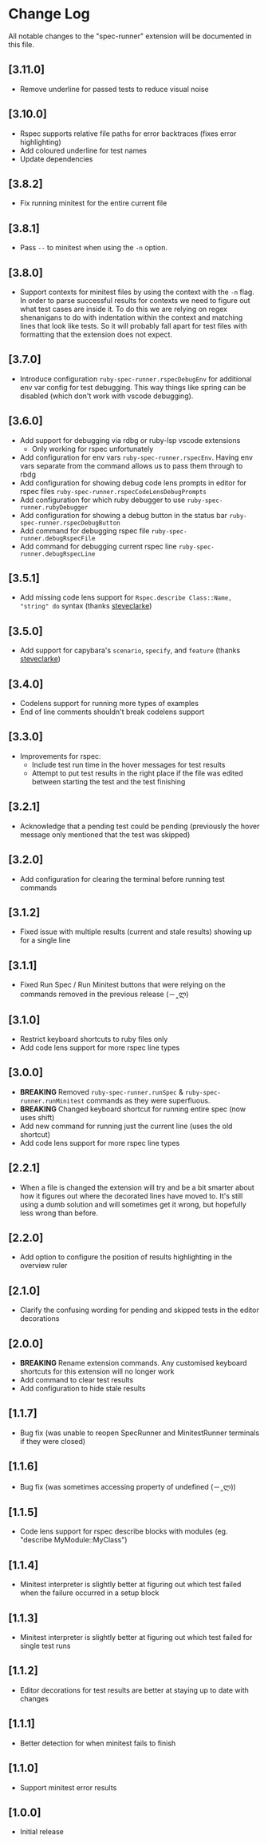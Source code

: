 # Change Log

All notable changes to the "spec-runner" extension will be documented in this file.

## [3.11.0]

- Remove underline for passed tests to reduce visual noise

## [3.10.0]

- Rspec supports relative file paths for error backtraces (fixes error highlighting)
- Add coloured underline for test names
- Update dependencies

## [3.8.2]

- Fix running minitest for the entire current file

## [3.8.1]

- Pass `--` to minitest when using the `-n` option.

## [3.8.0]

- Support contexts for minitest files by using the context with the `-n` flag. In order to parse successful results for contexts we need to figure out what test cases are inside it. To do this we are relying on regex shenanigans to do with indentation within the context and matching lines that look like tests. So it will probably fall apart for test files with formatting that the extension does not expect.

## [3.7.0]

- Introduce configuration `ruby-spec-runner.rspecDebugEnv` for additional env var config for test debugging. This way things like spring can be disabled (which don't work with vscode debugging).

## [3.6.0]

- Add support for debugging via rdbg or ruby-lsp vscode extensions
  - Only working for rspec unfortunately
- Add configuration for env vars `ruby-spec-runner.rspecEnv`. Having env vars separate from the command allows us to pass them through to rbdg
- Add configuration for showing debug code lens prompts in editor for rspec files `ruby-spec-runner.rspecCodeLensDebugPrompts`
- Add configuration for which ruby debugger to use `ruby-spec-runner.rubyDebugger`
- Add configuration for showing a debug button in the status bar `ruby-spec-runner.rspecDebugButton`
- Add command for debugging rspec file `ruby-spec-runner.debugRspecFile`
- Add command for debugging current rspec line `ruby-spec-runner.debugRspecLine`

## [3.5.1]

- Add missing code lens support for `Rspec.describe Class::Name, "string" do` syntax (thanks [steveclarke](https://github.com/steveclarke))

## [3.5.0]

- Add support for capybara's `scenario`, `specify`, and `feature` (thanks [steveclarke](https://github.com/steveclarke))

## [3.4.0]

- Codelens support for running more types of examples
- End of line comments shouldn't break codelens support

## [3.3.0]

- Improvements for rspec:
  - Include test run time in the hover messages for test results
  - Attempt to put test results in the right place if the file was edited between starting the test and the test finishing

## [3.2.1]

- Acknowledge that a pending test could be pending (previously the hover message only mentioned that the test was skipped)

## [3.2.0]

- Add configuration for clearing the terminal before running test commands

## [3.1.2]

- Fixed issue with multiple results (current and stale results) showing up for a single line

## [3.1.1]

- Fixed Run Spec / Run Minitest buttons that were relying on the commands removed in the previous release (－‸ლ)

## [3.1.0]

- Restrict keyboard shortcuts to ruby files only
- Add code lens support for more rspec line types

## [3.0.0]

- **BREAKING** Removed `ruby-spec-runner.runSpec` & `ruby-spec-runner.runMinitest` commands as they were superfluous.
- **BREAKING** Changed keyboard shortcut for running entire spec (now uses shift)
- Add new command for running just the current line (uses the old shortcut)
- Add code lens support for more rspec line types

## [2.2.1]

- When a file is changed the extension will try and be a bit smarter about how it figures out where the decorated lines have moved to. It's still using a dumb solution and will sometimes get it wrong, but hopefully less wrong than before.

## [2.2.0]

- Add option to configure the position of results highlighting in the overview ruler

## [2.1.0]

- Clarify the confusing wording for pending and skipped tests in the editor decorations

## [2.0.0]

- **BREAKING** Rename extension commands. Any customised keyboard shortcuts for this extension will no longer work
- Add command to clear test results
- Add configuration to hide stale results

## [1.1.7]

- Bug fix (was unable to reopen SpecRunner and MinitestRunner terminals if they were closed)

## [1.1.6]

- Bug fix (was sometimes accessing property of undefined (－‸ლ))

## [1.1.5]

- Code lens support for rspec describe blocks with modules (eg. "describe MyModule::MyClass")

## [1.1.4]

- Minitest interpreter is slightly better at figuring out which test failed when the failure occurred in a setup block

## [1.1.3]

- Minitest interpreter is slightly better at figuring out which test failed for single test runs

## [1.1.2]

- Editor decorations for test results are better at staying up to date with changes

## [1.1.1]

- Better detection for when minitest fails to finish

## [1.1.0]

- Support minitest error results

## [1.0.0]

- Initial release
